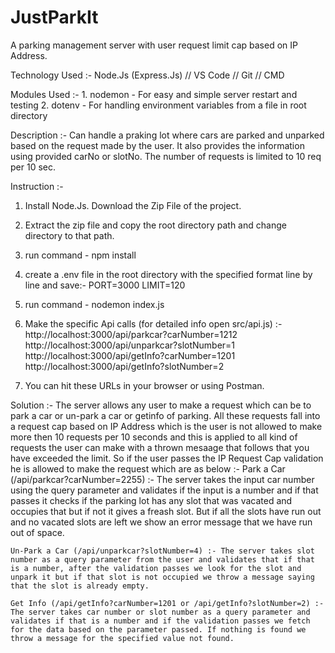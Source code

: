 # JustParkIt

A parking management server with user request limit cap based on IP Address.

Technology Used :- Node.Js (Express.Js) // VS Code // Git // CMD

Modules Used :-
    1. nodemon - For easy and simple server restart and testing
    2. dotenv - For handling environment variables from a file in root directory

Description :- Can handle a praking lot where cars are parked and unparked based on the request made by the user. It also provides the information using provided carNo or slotNo. The number of requests is limited to 10 req per 10 sec.

Instruction :-

1. Install Node.Js. Download the Zip File of the project.
2. Extract the zip file and copy the root directory path and change directory to that path.
3. run command - npm install
4. create a .env file in the root directory with the specified format line by line and save:-
    PORT=3000
    LIMIT=120

5. run command - nodemon index.js
6. Make the specific Api calls (for detailed info open src/api.js) :-
    http://localhost:3000/api/parkcar?carNumber=1212
    http://localhost:3000/api/unparkcar?slotNumber=1
    http://localhost:3000/api/getInfo?carNumber=1201
    http://localhost:3000/api/getInfo?slotNumber=2

7. You can hit these URLs in your browser or using Postman.

Solution :- 
The server allows any user to make a request which can be to park a car or un-park a car or getinfo of parking. All these requests fall into a request cap based on IP Address which is the user is not allowed to make more then 10 requests per 10 seconds and this is applied to all kind of requests the user can make with a thrown mesaage that follows that you have exceeded the limit. So if the user passes the IP Request Cap validation he is allowed to make the request which are as below :-
    Park a Car (/api/parkcar?carNumber=2255) :- The server takes the input car number using the query parameter and validates if the input is a number and if that passes it checks if the parking lot has any slot that was vacated and occupies that but if not it gives a freash slot. But if all the slots have run out and no vacated slots are left we show an error message that we have run out of space.

    Un-Park a Car (/api/unparkcar?slotNumber=4) :- The server takes slot number as a query parameter from the user and validates that if that is a number, after the validation passes we look for the slot and unpark it but if that slot is not occupied we throw a message saying that the slot is already empty.

    Get Info (/api/getInfo?carNumber=1201 or /api/getInfo?slotNumber=2) :- The server takes car number or slot number as a query parameter and validates if that is a number and if the validation passes we fetch for the data based on the parameter passed. If nothing is found we throw a message for the specified value not found.